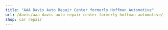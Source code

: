 ```yaml
---
title: "AAA Davis Auto Repair Center formerly Hoffman Automotive"
url: /davis/aaa-davis-auto-repair-center-formerly-hoffman-automotive/
shop: car repair
---
```

